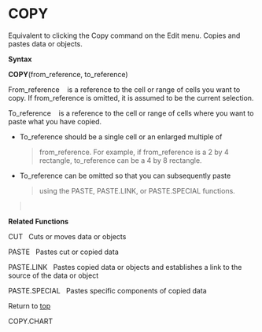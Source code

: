 COPY
====

Equivalent to clicking the Copy command on the Edit menu. Copies and
pastes data or objects.

**Syntax**

**COPY**(from\_reference, to\_reference)

From\_reference    is a reference to the cell or range of cells you want
to copy. If from\_reference is omitted, it is assumed to be the current
selection.

To\_reference    is a reference to the cell or range of cells where you
want to paste what you have copied.

-   To\_reference should be a single cell or an enlarged multiple of
    > from\_reference. For example, if from\_reference is a 2 by 4
    > rectangle, to\_reference can be a 4 by 8 rectangle.

-   To\_reference can be omitted so that you can subsequently paste
    > using the PASTE, PASTE.LINK, or PASTE.SPECIAL functions.

>  

**Related Functions**

CUT   Cuts or moves data or objects

PASTE   Pastes cut or copied data

PASTE.LINK   Pastes copied data or objects and establishes a link to the
source of the data or object

PASTE.SPECIAL   Pastes specific components of copied data

Return to [top](#A)

COPY.CHART
